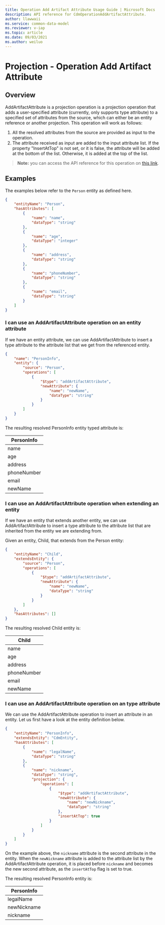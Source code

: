 ```yaml
---
title: Operation Add Artifact Attribute Usage Guide | Microsoft Docs
description: API reference for CdmOperationAddArtifactAttribute.
author: llawwaii
ms.service: common-data-model
ms.reviewer: v-iap 
ms.topic: article
ms.date: 09/03/2021
ms.author: weiluo
---
```


# Projection - Operation Add Artifact Attribute

## Overview

AddArtifactAttribute is a projection operation is a projection operation that adds a user-specified attribute (currently, only supports type attribute) to a specified set of attributes from the source, which can either be an entity reference or another projection. This operation will work as follows:  

1. All the resolved attributes from the source are provided as input to the operation.
2. The attribute received as input are added to the input attribute list. If the property "InsertAtTop" is not set, or it is false, the attribute will be added at the bottom of the list. Otherwise, it is added at the top of the list.

> **__Note:__** you can access the API reference for this operation on [this link](../../1.0om/api-reference/cdm/projections/addartifactattribute.md).

## Examples

The examples below refer to the `Person` entity as defined here.

```json
{
    "entityName": "Person",
    "hasAttributes": [
        {
            "name": "name",
            "dataType": "string"
        },
        {
            "name": "age",
            "dataType": "integer"
        },
        {
            "name": "address",
            "dataType": "string"
        },
        {
            "name": "phoneNumber",
            "dataType": "string"
        },
        {
            "name": "email",
            "dataType": "string"
        }
    ]
}
```

### I can use an AddArtifactAttribute operation on an entity attribute

If we have an entity attribute, we can use AddArtifactAttribute to insert a type attribute to the attribute list that we get from the referenced entity.

```json
{
    "name": "PersonInfo",
    "entity": {
        "source": "Person",
        "operations": [
            {
                "$type": "addArtifactAttribute",
                "newAttribute": {
                    "name": "newName",
                    "dataType": "string"
                }
            }
        ]
    }
}
```

The resulting resolved PersonInfo entity typed attribute is:

|PersonInfo|
|-|
|name|
|age|
|address|
|phoneNumber|
|email|
|newName|

### I can use an AddArtifactAttribute operation when extending an entity

If we have an entity that extends another entity, we can use AddArtifactAttribute to insert a type attribute to the attribute list that are inherited from the entity we are extending from.

Given an entity, Child, that extends from the Person entity:

```json
{
    "entityName": "Child",
    "extendsEntity": {
        "source": "Person",
        "operations": [
            {
                "$type": "addArtifactAttribute",
                "newAttribute": {
                    "name": "newName",
                    "dataType": "string"
                }
            }
        ]
    },
    "hasAttributes": []
}
```

The resulting resolved Child entity is:

|Child|
|-|
|name|
|age|
|address|
|phoneNumber|
|email|
|newName|

### I can use an AddArtifactAttribute operation on an type attribute

We can use the AddArtifactAttribute operation to insert an attribute in an entity. Let us first have a look at the entity definition below.

```json
{
    "entityName": "PersonInfo",
    "extendsEntity": "CdmEntity",
    "hasAttributes": [
        {
            "name": "legalName",
            "dataType": "string"
        },
        {
            "name": "nickname",
            "dataType": "string",
            "projection": {
                "operations": [
                    {
                        "$type": "addArtifactAttribute",
                        "newAttribute": {
                            "name": "newNickname",
                            "dataType": "string"
                        },
                        "insertAtTop": true
                    }
                ]
            }
        }
    ]
}
```

On the example above, the `nickname` attribute is the second attribute in the entity. When the `newNickname` attribute is added to the attribute list by the AddArtifactAttribute operation, it is placed before `nickname` and becomes the new second attribute, as the `insertAtTop` flag is set to true.

The resulting resolved PersonInfo entity is:

|PersonInfo|
|-|
|legalName|
|newNickname|
|nickname|

